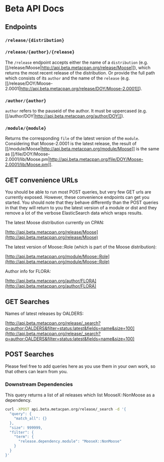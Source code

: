 # Beta API Docs

## Endpoints

### `/release/{distribution}`

### `/release/{author}/{release}`

The `/release` endpoint accepts either the name of a `distribution` (e.g. [[/release/Moose|http://api.beta.metacpan.org/release/Moose]]), which returns the most recent release of the distribution. Or provide the full path which consists of its `author` and the name of the `release` (e.g. [[/release/DOY/Moose-2.0001|http://api.beta.metacpan.org/release/DOY/Moose-2.0001]]).

### `/author/{author}`

`author` refers to the pauseid of the author. It must be uppercased (e.g. [[/author/DOY|http://api.beta.metacpan.org/author/DOY]]).

### `/module/{module}`

Returns the corresponding `file` of the latest version of the `module`. Considering that Moose-2.0001 is the latest release, the result of [[/module/Moose|http://api.beta.metacpan.org/module/Moose]] is the same as [[/file/DOY/Moose-2.0001/lib/Moose.pm|http://api.beta.metacpan.org/file/DOY/Moose-2.0001/lib/Moose.pm]].



## GET convenience URLs

You should be able to run most POST queries, but very few GET urls are currently exposed. However, these convenience endpoints can get you started.  You should note that they behave differently than the POST queries in that they will return to you the latest version of a module or dist and they remove a lot of the verbose ElasticSearch data which wraps results.

The latest Moose distribution currently on CPAN:

[http://api.beta.metacpan.org/release/Moose](http://api.beta.metacpan.org/release/Moose)

The latest version of Moose::Role (which is part of the Moose distribution):

[http://api.beta.metacpan.org/module/Moose::Role](http://api.beta.metacpan.org/module/Moose::Role)

Author info for FLORA:

[http://api.beta.metacpan.org/author/FLORA](http://api.beta.metacpan.org/author/FLORA)

## GET Searches

Names of latest releases by OALDERS:

[http://api.beta.metacpan.org/release/_search?q=author:OALDERS&filter=status:latest&fields=name&size=100](http://api.beta.metacpan.org/release/_search?q=author:OALDERS&filter=status:latest&fields=name&size=100)

## POST Searches

Please feel free to add queries here as you use them in your own work, so that others can learn from you.

### Downstream Dependencies

This query returns a list of all releases which list MooseX::NonMoose as a
dependency.

```sh
curl -XPOST api.beta.metacpan.org/release/_search -d '{
  "query": {
    "match_all": {}
  },
  "size": 999999,
  "filter": {
    "term": {
      "release.dependency.module": "MooseX::NonMoose"
    }
  }
}'
```
